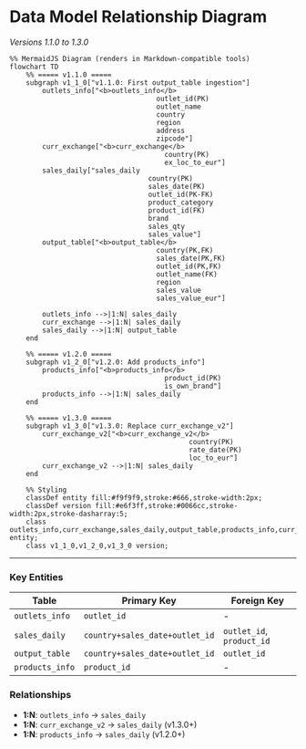# Data Model Relationship Diagram  
*Versions 1.1.0 to 1.3.0*  

```mermaid
%% MermaidJS Diagram (renders in Markdown-compatible tools)
flowchart TD
    %% ===== v1.1.0 =====
    subgraph v1_1_0["v1.1.0: First output_table ingestion"]
        outlets_info["<b>outlets_info</b>
                                    outlet_id(PK)
                                    outlet_name
                                    country
                                    region
                                    address
                                    zipcode"]
        curr_exchange["<b>curr_exchange</b>
                                      country(PK)
                                      ex_loc_to_eur"]
        sales_daily["sales_daily
                                  country(PK)
                                  sales_date(PK)
                                  outlet_id(PK-FK)
                                  product_category
                                  product_id(FK)
                                  brand
                                  sales_qty
                                  sales_value"]
        output_table["<b>output_table</b>
                                    country(PK,FK)
                                    sales_date(PK,FK)
                                    outlet_id(PK,FK)
                                    outlet_name(FK)
                                    region
                                    sales_value
                                    sales_value_eur"]

        outlets_info -->|1:N| sales_daily
        curr_exchange -->|1:N| sales_daily
        sales_daily -->|1:N| output_table
    end

    %% ===== v1.2.0 =====
    subgraph v1_2_0["v1.2.0: Add products_info"]
        products_info["<b>products_info</b>
                                      product_id(PK)
                                      is_own_brand"]
        products_info -->|1:N| sales_daily
    end

    %% ===== v1.3.0 =====
    subgraph v1_3_0["v1.3.0: Replace curr_exchange_v2"]
        curr_exchange_v2["<b>curr_exchange_v2</b>
                                            country(PK)
                                            rate_date(PK)
                                            loc_to_eur"]
        curr_exchange_v2 -->|1:N| sales_daily
    end

    %% Styling
    classDef entity fill:#f9f9f9,stroke:#666,stroke-width:2px;
    classDef version fill:#e6f3ff,stroke:#0066cc,stroke-width:2px,stroke-dasharray:5;
    class outlets_info,curr_exchange,sales_daily,output_table,products_info,curr_exchange_v2 entity;
    class v1_1_0,v1_2_0,v1_3_0 version;
```

---

### **Key Entities**  
| Table               | Primary Key               | Foreign Key               |
|---------------------|---------------------------|---------------------------|
| `outlets_info`      | `outlet_id`               | -                         |
| `sales_daily`       | `country+sales_date+outlet_id` | `outlet_id`, `product_id` |
| `output_table`      | `country+sales_date+outlet_id` | `outlet_id`               |
| `products_info`     | `product_id`              | -                         |

### **Relationships**  
- **1:N**: `outlets_info` → `sales_daily`  
- **1:N**: `curr_exchange_v2` → `sales_daily` (v1.3.0+)  
- **1:N**: `products_info` → `sales_daily` (v1.2.0+)  

